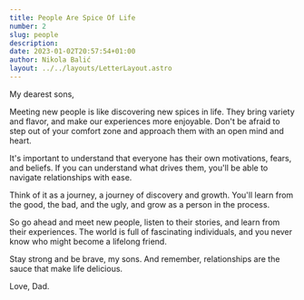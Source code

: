 ```yaml
---
title: People Are Spice Of Life
number: 2
slug: people
description:
date: 2023-01-02T20:57:54+01:00
author: Nikola Balić
layout: ../../layouts/LetterLayout.astro
---
```


My dearest sons,

Meeting new people is like discovering new spices in life. They bring variety and flavor, and make our experiences more enjoyable. Don't be afraid to step out of your comfort zone and approach them with an open mind and heart.

It's important to understand that everyone has their own motivations, fears, and beliefs. If you can understand what drives them, you'll be able to navigate relationships with ease.

Think of it as a journey, a journey of discovery and growth. You'll learn from the good, the bad, and the ugly, and grow as a person in the process.

So go ahead and meet new people, listen to their stories, and learn from their experiences. The world is full of fascinating individuals, and you never know who might become a lifelong friend.

Stay strong and be brave, my sons. And remember, relationships are the sauce that make life delicious.

Love,
Dad. 
